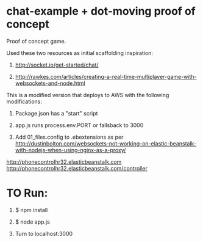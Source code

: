 # chat-example + dot-moving proof of concept
Proof of concept game.

Used these two resources as initial scaffolding inspiration: 

1) http://socket.io/get-started/chat/

2) http://rawkes.com/articles/creating-a-real-time-multiplayer-game-with-websockets-and-node.html

This is a modified version that deploys to AWS with the following modifications:
1) Package.json has a "start" script

2) app.js runs process.env.PORT or fallsback to 3000

3) Add 01_files.config to .ebextensions as per http://dustinbolton.com/websockets-not-working-on-elastic-beanstalk-with-nodejs-when-using-nginx-as-a-proxy/


http://phonecontrolhr32.elasticbeanstalk.com
http://phonecontrolhr32.elasticbeanstalk.com/controller

# TO Run:

1) $ npm install

2) $ node app.js

3) Turn to localhost:3000
